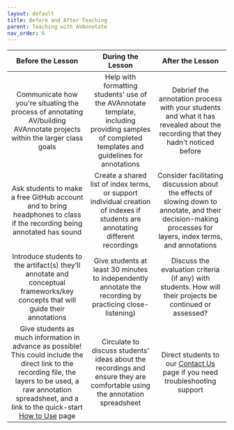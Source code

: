 ```yaml
---
layout: default
title: Before and After Teaching
parent: Teaching with AVAnnotate
nav_order: 6
---
```


| Before the Lesson  | During the Lesson | After the Lesson |
|     :---:    |     :---:   |     :---:   |
| Communicate how you're situating the process of annotating AV/building AVAnnotate projects within the larger class goals | Help with formatting students' use of the AVAnnotate template, including providing samples of completed templates and guidelines for annotations | Debrief the annotation process with your students and what it has revealed about the recording that they hadn't noticed before |   
| Ask students to make a free GitHub account and to bring headphones to class if the recording being annotated has sound | Create a shared list of index terms, or support individual creation of indexes if students are annotating different recordings |  Consider facilitating discussion about the effects of slowing down to annotate, and their decision-making processes for layers, index terms, and annotations |
| Introduce students to the artifact(s) they’ll annotate and conceptual frameworks/key concepts that will guide their annotations | Give students at least 30 minutes to independently annotate the recording by practicing close-listening) | Discuss the evaluation criteria (if any) with students. How will their projects be continued or assessed? |
| Give students as much information in advance as possible! This could include the direct link to the recording file, the layers to be used, a raw annotation spreadsheet, and a link to the quick-start [How to Use](https://av-annotate.org/how-to-use/) page | Circulate to discuss students' ideas about the recordings and ensure they are comfortable using the annotation spreadsheet |  Direct students to our [Contact Us](https://av-annotate.org/contact-us/) page if you need troubleshooting support |

